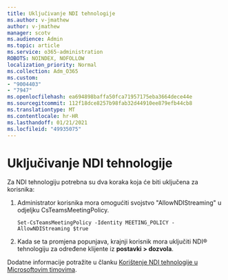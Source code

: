 ```yaml
---
title: Uključivanje NDI tehnologije
ms.author: v-jmathew
author: v-jmathew
manager: scotv
ms.audience: Admin
ms.topic: article
ms.service: o365-administration
ROBOTS: NOINDEX, NOFOLLOW
localization_priority: Normal
ms.collection: Adm_O365
ms.custom:
- "9004403"
- "7947"
ms.openlocfilehash: ea694898baffa50fca71957175eba3664dece44e
ms.sourcegitcommit: 112f18dce8257b98fab32d44910ee879efb44cb8
ms.translationtype: MT
ms.contentlocale: hr-HR
ms.lasthandoff: 01/21/2021
ms.locfileid: "49935075"
---
```

# <a name="turn-on-ndi-technology"></a>Uključivanje NDI tehnologije

Za NDI tehnologiju potrebna su dva koraka koja će biti uključena za korisnika:

1. Administrator korisnika mora omogućiti svojstvo "AllowNDIStreaming" u odjeljku CsTeamsMeetingPolicy.

    `Set-CsTeamsMeetingPolicy -Identity MEETING_POLICY -AllowNDIStreaming $true`

2. Kada se ta promjena popunjava, krajnji korisnik mora uključiti NDI® tehnologiju za određene klijente iz **postavki > dozvola**.

Dodatne informacije potražite u članku [Korištenje NDI tehnologije u Microsoftovim timovima](https://docs.microsoft.com/microsoftteams/use-ndi-in-meetings).
